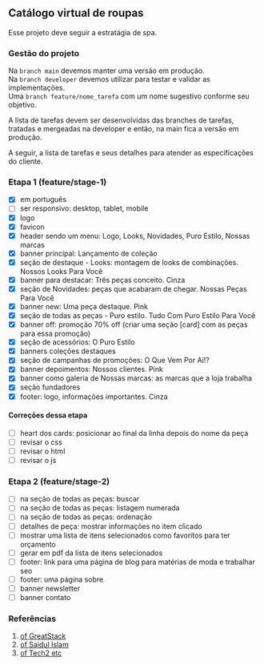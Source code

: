 ## Catálogo virtual de roupas

Esse projeto deve seguir a estratágia de spa.

### Gestão do projeto

Na `branch main` devemos manter uma versão em produção.</br>
Na `branch developer` devemos utilizar para testar e validar as implementações.</br>
Uma `branch feature/nome_tarefa` com um nome sugestivo conforme seu objetivo.

A lista de tarefas devem ser desenvolvidas das branches de tarefas, tratadas e mergeadas na developer e então, na main fica a versão em produção.

A seguir, a lista de tarefas e seus detalhes para atender as especificações do cliente.

### Etapa 1 (feature/stage-1)

- [x] em português
- [ ] ser responsivo: desktop, tablet, mobile
- [x] logo
- [x] favicon
- [x] header sendo um menu: Logo, Looks, Novidades, Puro Estilo, Nossas marcas
- [x] banner principal: Lançamento de coleção
- [x] seção de destaque - Looks: montagem de looks de combinações. Nossos Looks Para Você
- [x] banner para destacar: Três peças conceito. Cinza
- [x] seção de Novidades: peças que acabaram de chegar. Nossas Peças Para Você
- [x] banner new: Uma peça destaque. Pink
- [x] seção de todas as peças - Puro estilo. Tudo Com Puro Estilo Para Você
- [x] banner off: promoção 70% off (criar uma seção [card] com as peças para essa promoção)
- [x] seção de acessórios: O Puro Estilo
- [x] banners coleções destaques
- [x] seção de campanhas de promoções: O Que Vem Por Aí!?
- [x] banner depoimentos: Nossos clientes. Pink
- [x] banner como galeria de Nossas marcas: as marcas que a loja trabalha 
- [x] seção fundadores
- [x] footer: logo, informações importantes. Cinza

#### Correções dessa etapa

- [ ] heart dos cards: posicionar ao final da linha depois do nome da peça  
- [ ] revisar o css
- [ ] revisar o html 
- [ ] revisar o js

### Etapa 2 (feature/stage-2)

- [ ] na seção de todas as peças: buscar 
- [ ] na seção de todas as peças: listagem numerada
- [ ] na seção de todas as peças: ordenação
- [ ] detalhes de peça: mostrar informações no item clicado
- [ ] mostrar uma lista de itens selecionados como favoritos para ter orçamento 
- [ ] gerar em pdf da lista de itens selecionados
- [ ] footer: link para uma página de blog para matérias de moda e trabalhar seo
- [ ] footer: uma página sobre 
- [ ] banner newsletter 
- [ ] banner contato

### Referências

1. [of GreatStack](https://www.youtube.com/watch?v=yQimoqo0-7g)
2. [of Saidul Islam](https://www.youtube.com/watch?v=FaNTVjATYHQ)
3. [of Tech2 etc](https://www.youtube.com/watch?v=P8YuWEkTeuE)
